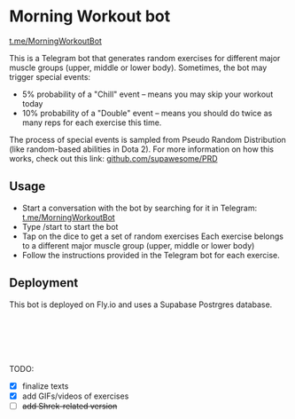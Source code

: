 # Morning Workout bot
[t.me/MorningWorkoutBot](https://t.me/MorningWorkoutBot)
  
This is a Telegram bot that generates random exercises for different major muscle groups (upper, middle or lower body). Sometimes, the bot may trigger special events:
- 5% probability of a "Chill" event – means you may skip your workout today
- 10% probability of a "Double" event – means you should do twice as many reps for each exercise this time.  

The process of special events is sampled from Pseudo Random Distribution (like random-based abilities in Dota 2). For more information on how this works, check out this link: [github.com/supawesome/PRD](https://github.com/supawesome/PRD)


## Usage
- Start a conversation with the bot by searching for it in Telegram: [t.me/MorningWorkoutBot](https://t.me/MorningWorkoutBot)
- Type /start to start the bot
- Tap on the dice to get a set of random exercises
Each exercise belongs to a different major muscle group (upper, middle or lower body)
- Follow the instructions provided in the Telegram bot for each exercise.

## Deployment
This bot is deployed on Fly.io and uses a Supabase Postrgres database.

\
\
\
\
\
TODO:
- [x] finalize texts
- [x] add GIFs/videos of exercises
- [ ] ~~add Shrek-related version~~